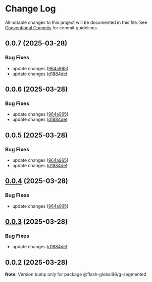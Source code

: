 # Change Log

All notable changes to this project will be documented in this file.
See [Conventional Commits](https://conventionalcommits.org) for commit guidelines.

## 0.0.7 (2025-03-28)


### Bug Fixes

* update changes ([964a965](https://github.com/Flash-Global66/global-design-system/commit/964a9654eb7366459200c18fe167659ad69abead))
* update changes ([d1884de](https://github.com/Flash-Global66/global-design-system/commit/d1884de11e4e9522c2d6912d932122a75aabf9e7))





## 0.0.6 (2025-03-28)


### Bug Fixes

* update changes ([964a965](https://github.com/Flash-Global66/global-design-system/commit/964a9654eb7366459200c18fe167659ad69abead))
* update changes ([d1884de](https://github.com/Flash-Global66/global-design-system/commit/d1884de11e4e9522c2d6912d932122a75aabf9e7))





## 0.0.5 (2025-03-28)


### Bug Fixes

* update changes ([964a965](https://github.com/Flash-Global66/global-design-system/commit/964a9654eb7366459200c18fe167659ad69abead))
* update changes ([d1884de](https://github.com/Flash-Global66/global-design-system/commit/d1884de11e4e9522c2d6912d932122a75aabf9e7))





## [0.0.4](https://github.com/Flash-Global66/global-design-system/compare/@flash-global66/g-segmented@0.0.3...@flash-global66/g-segmented@0.0.4) (2025-03-28)


### Bug Fixes

* update changes ([964a965](https://github.com/Flash-Global66/global-design-system/commit/964a9654eb7366459200c18fe167659ad69abead))





## [0.0.3](https://github.com/Flash-Global66/global-design-system/compare/@flash-global66/g-segmented@0.0.2...@flash-global66/g-segmented@0.0.3) (2025-03-28)


### Bug Fixes

* update changes ([d1884de](https://github.com/Flash-Global66/global-design-system/commit/d1884de11e4e9522c2d6912d932122a75aabf9e7))





## 0.0.2 (2025-03-28)

**Note:** Version bump only for package @flash-global66/g-segmented
